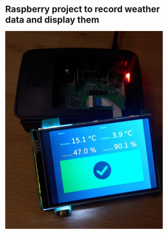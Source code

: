 # Raspberry project to record weather data and display them
 
![Example](display.jpg "Display showing weather data")
